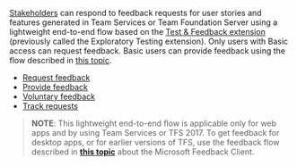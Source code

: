 [Stakeholders](../../../quickstart/get-started-stakeholder.md)
can respond to feedback requests for user stories and 
features generated in Team Services or Team Foundation Server using
a lightweight end-to-end flow based on the 
[Test &amp; Feedback extension](../../getting-started/perform-exploratory-tests.md)
(previously called the Exploratory Testing extension).
Only users with Basic access can request feedback. Basic users
can provide feedback using the flow described in
[this topic](../provide-stakeholder-feedback.md#non-stakeholder-feedback).

* [Request feedback](../request-stakeholder-feedback.md#request)
* [Provide feedback](../provide-stakeholder-feedback.md#provide)
* [Voluntary feedback](../voluntary-stakeholder-feedback.md#voluntary)
* [Track requests](../track-stakeholder-feedback.md#track)

>**NOTE**: This lightweight end-to-end flow is applicable only for web apps
and by using Team Services or TFS 2017. To get feedback for desktop apps, or for 
earlier versions of TFS, use the feedback flow described in
**[this topic](https://www.visualstudio.com/en-us/docs/work/connect/get-feedback)**
about the Microsoft Feedback Client.
